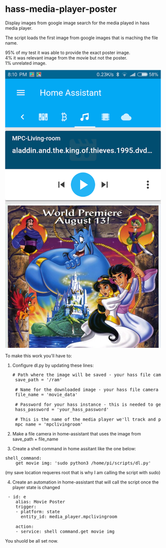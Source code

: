 # hass-media-player-poster
Display images from google image search for the media played in hass media player.

The script loads the first image from google images that is maching the file name. 

95% of my test it was able to provide the exact poster image.<br />
4% it was relevant image from the movie but not the poster.<br />
1% unrelated image.<br />

![example](Screenshot_hass_mpc.png)


To make this work you'll have to:

1. Configure dl.py by updating these lines:

	<pre># Path where the image will be saved - your hass file camera shuold point here
	save_path = '/ram'
	
	# Name for the downloaded image - your hass file camera shuold look for this file
	file_name = 'movie_data'
	
	# Password for your hass instance - this is needed to get the filename from the mediaplayer component.
	hass_password = 'your_hass_password'
	
	# This is the name of the media player we'll track and provide images/posters
	mpc_name = 'mpclivingroom'</pre>
  
  
2. Make a file camera in home-assistant that uses the image from save_path + file_name
3. Create a shell command in home assitant like the one below:

 <pre>shell_command:   
    get_movie_img: 'sudo python3 /home/pi/scripts/dl.py'</pre>

(my save location requeres root that is why I am calling the script with sudo)

4. Create an automation in home-assistant that will call the script once the player state is changed

 <pre> - id: e
    alias: Movie Poster
    trigger:
    - platform: state
      entity_id: media_player.mpclivingroom

    action:  
    - service: shell_command.get_movie_img </pre>
  
  
You shuold be all set now.  
